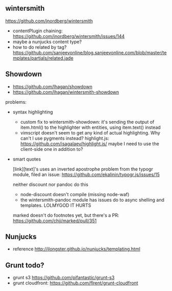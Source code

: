 ## wintersmith

https://github.com/jnordberg/wintersmith

- contentPlugin chaining: https://github.com/jnordberg/wintersmith/issues/144
- maybe a nunjucks content type?
- how to do related by tag? https://github.com/sanjeevonline/blog.sanjeevonline.com/blob/master/templates/partials/related.jade 

## Showdown

- https://github.com/lhagan/showdown
- https://github.com/lhagan/wintersmith-showdown

problems:

- syntax highlighting
  - custom fix to wintersmith-showdown:
    it's sending the output of item.html() to the highlighter with entities, using item.text() instead
  - vimscript doesn't seem to get any kind of actual highlighting.  Why can't I use pygments instead?
    highlight.js: https://github.com/isagalaev/highlight.js/
    maybe I need to use the client-side one in addition to?

- smart quotes

  [link][text]'s uses an inverted apostrophe
  problem from the typogr module, filed an issue: https://github.com/ekalinin/typogr.js/issues/15

  neither discount nor pandoc do this
  - node-discount doesn't compile (missing node-waf) 
  - the wintersmith-pandoc module has issues do to async shelling and templates. LOLMYGOD IT HURTS

  marked doesn't do footnotes yet, but there's a PR: https://github.com/chjj/marked/pull/351


## Nunjucks 

- reference http://jlongster.github.io/nunjucks/templating.html

## Grunt todo?
- grunt s3 https://github.com/pifantastic/grunt-s3
- grunt cloudfront: https://github.com/flrent/grunt-cloudfront
